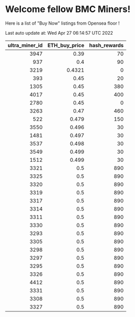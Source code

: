 # Welcome fellow BMC Miners!
Here is a list of "Buy Now" listings from Opensea floor !


Last auto update at: Wed Apr 27 06:14:57 UTC 2022


|   ultra_miner_id |   ETH_buy_price |   hash_rewards |
|-----------------:|----------------:|---------------:|
|             3947 |          0.39   |             70 |
|              937 |          0.4    |             90 |
|             3219 |          0.4321 |              0 |
|              393 |          0.45   |             20 |
|             1305 |          0.45   |            380 |
|             4017 |          0.45   |            400 |
|             2780 |          0.45   |              0 |
|             3263 |          0.47   |            460 |
|              522 |          0.479  |            150 |
|             3550 |          0.496  |             30 |
|             1481 |          0.497  |             30 |
|             3537 |          0.498  |             30 |
|             3549 |          0.499  |             30 |
|             1512 |          0.499  |             30 |
|             3321 |          0.5    |            890 |
|             3325 |          0.5    |            890 |
|             3320 |          0.5    |            890 |
|             3319 |          0.5    |            890 |
|             3317 |          0.5    |            890 |
|             3314 |          0.5    |            890 |
|             3311 |          0.5    |            890 |
|             3330 |          0.5    |            890 |
|             3293 |          0.5    |            890 |
|             3305 |          0.5    |            890 |
|             3298 |          0.5    |            890 |
|             3297 |          0.5    |            890 |
|             3295 |          0.5    |            890 |
|             3326 |          0.5    |            890 |
|             4412 |          0.5    |            890 |
|             3331 |          0.5    |            890 |
|             3308 |          0.5    |            890 |
|             3327 |          0.5    |            890 |